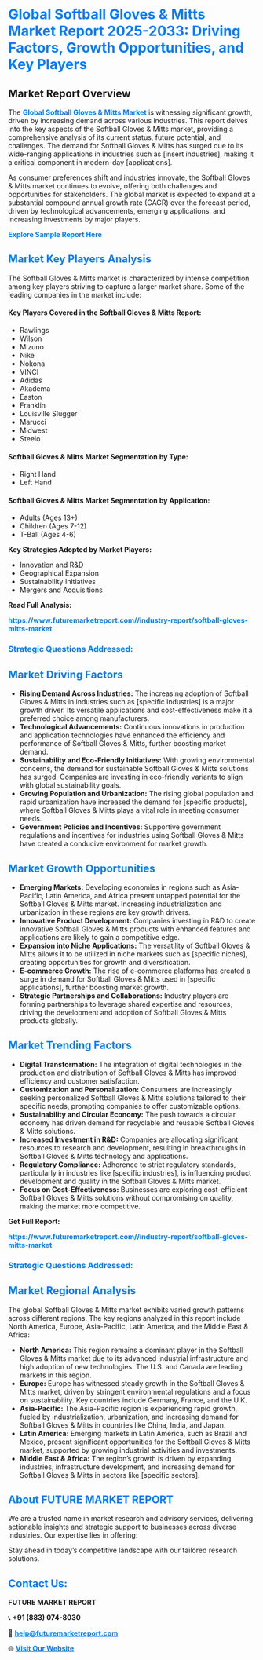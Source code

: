 <h1 style="color: #007BFF;">Global Softball Gloves & Mitts Market Report 2025-2033: Driving Factors, Growth Opportunities, and Key Players</h1>

<section id="overview">
<h2>Market Report Overview</h2>
<p>The <a href="https://www.futuremarketreport.com//industry-report/softball-gloves-mitts-market" style="color: #007BFF; text-decoration: none;"><strong>Global Softball Gloves & Mitts Market</strong></a> is witnessing significant growth, driven by increasing demand across various industries. This report delves into the key aspects of the Softball Gloves & Mitts market, providing a comprehensive analysis of its current status, future potential, and challenges. The demand for Softball Gloves & Mitts has surged due to its wide-ranging applications in industries such as [insert industries], making it a critical component in modern-day [applications].</p>
<p>As consumer preferences shift and industries innovate, the Softball Gloves & Mitts market continues to evolve, offering both challenges and opportunities for stakeholders. The global market is expected to expand at a substantial compound annual growth rate (CAGR) over the forecast period, driven by technological advancements, emerging applications, and increasing investments by major players.</p>
</section>

<section id="overview">
<p><a href="https://www.futuremarketreport.com//request-sample/reportId=88228" style="color: #007BFF; text-decoration: none;"><strong>Explore Sample Report Here</strong></a></p>
</section>

<section id="key-players">
<h2 style="color: #007BFF;">Market Key Players Analysis</h2>
<p>The Softball Gloves & Mitts market is characterized by intense competition among key players striving to capture a larger market share. Some of the leading companies in the market include:</p>
<h4>Key Players Covered in the Softball Gloves & Mitts Report:</h4>
<ul><li>Rawlings</li><li>Wilson</li><li>Mizuno</li><li>Nike</li><li>Nokona</li><li>VINCI</li><li>Adidas</li><li>Akadema</li><li>Easton</li><li>Franklin</li><li>Louisville Slugger</li><li>Marucci</li><li>Midwest</li><li>Steelo</li></ul>
<h4>Softball Gloves & Mitts Market Segmentation by Type:</h4>
<ul><li>Right Hand</li><li>Left Hand</li></ul>

<h4>Softball Gloves & Mitts Market Segmentation by Application:</h4>
<ul><li>Adults (Ages 13+)</li><li>Children (Ages 7-12)</li><li>T-Ball (Ages 4-6)</li></ul>
<p><strong>Key Strategies Adopted by Market Players:</strong></p>
<ul>
<li>Innovation and R&D</li>
<li>Geographical Expansion</li>
<li>Sustainability Initiatives</li>
<li>Mergers and Acquisitions</li>
</ul>
</section>

<section>
<p><strong>Read Full Analysis: </strong></p><a href="https://www.futuremarketreport.com//industry-report/softball-gloves-mitts-market" style="color: #007BFF; text-decoration: none;"><strong>https://www.futuremarketreport.com//industry-report/softball-gloves-mitts-market</strong></a>
<h3 style="color: #007BFF;">Strategic Questions Addressed:</h3>
</section>

<section id="driving-factors">
<h2 style="color: #007BFF;">Market Driving Factors</h2>
<ul>
<li><strong>Rising Demand Across Industries:</strong> The increasing adoption of Softball Gloves & Mitts in industries such as [specific industries] is a major growth driver. Its versatile applications and cost-effectiveness make it a preferred choice among manufacturers.</li>
<li><strong>Technological Advancements:</strong> Continuous innovations in production and application technologies have enhanced the efficiency and performance of Softball Gloves & Mitts, further boosting market demand.</li>
<li><strong>Sustainability and Eco-Friendly Initiatives:</strong> With growing environmental concerns, the demand for sustainable Softball Gloves & Mitts solutions has surged. Companies are investing in eco-friendly variants to align with global sustainability goals.</li>
<li><strong>Growing Population and Urbanization:</strong> The rising global population and rapid urbanization have increased the demand for [specific products], where Softball Gloves & Mitts plays a vital role in meeting consumer needs.</li>
<li><strong>Government Policies and Incentives:</strong> Supportive government regulations and incentives for industries using Softball Gloves & Mitts have created a conducive environment for market growth.</li>
</ul>
</section>

<section id="growth-opportunities">
<h2 style="color: #007BFF;">Market Growth Opportunities</h2>
<ul>
<li><strong>Emerging Markets:</strong> Developing economies in regions such as Asia-Pacific, Latin America, and Africa present untapped potential for the Softball Gloves & Mitts market. Increasing industrialization and urbanization in these regions are key growth drivers.</li>
<li><strong>Innovative Product Development:</strong> Companies investing in R&D to create innovative Softball Gloves & Mitts products with enhanced features and applications are likely to gain a competitive edge.</li>
<li><strong>Expansion into Niche Applications:</strong> The versatility of Softball Gloves & Mitts allows it to be utilized in niche markets such as [specific niches], creating opportunities for growth and diversification.</li>
<li><strong>E-commerce Growth:</strong> The rise of e-commerce platforms has created a surge in demand for Softball Gloves & Mitts used in [specific applications], further boosting market growth.</li>
<li><strong>Strategic Partnerships and Collaborations:</strong> Industry players are forming partnerships to leverage shared expertise and resources, driving the development and adoption of Softball Gloves & Mitts products globally.</li>
</ul>
</section>

<section id="trending-factors">
<h2 style="color: #007BFF;">Market Trending Factors</h2>
<ul>
<li><strong>Digital Transformation:</strong> The integration of digital technologies in the production and distribution of Softball Gloves & Mitts has improved efficiency and customer satisfaction.</li>
<li><strong>Customization and Personalization:</strong> Consumers are increasingly seeking personalized Softball Gloves & Mitts solutions tailored to their specific needs, prompting companies to offer customizable options.</li>
<li><strong>Sustainability and Circular Economy:</strong> The push towards a circular economy has driven demand for recyclable and reusable Softball Gloves & Mitts solutions.</li>
<li><strong>Increased Investment in R&D:</strong> Companies are allocating significant resources to research and development, resulting in breakthroughs in Softball Gloves & Mitts technology and applications.</li>
<li><strong>Regulatory Compliance:</strong> Adherence to strict regulatory standards, particularly in industries like [specific industries], is influencing product development and quality in the Softball Gloves & Mitts market.</li>
<li><strong>Focus on Cost-Effectiveness:</strong> Businesses are exploring cost-efficient Softball Gloves & Mitts solutions without compromising on quality, making the market more competitive.</li>
</ul>
</section>

<section>
<p><strong>Get Full Report: </strong></p><a href="https://www.futuremarketreport.com//industry-report/softball-gloves-mitts-market" style="color: #007BFF; text-decoration: none;"><strong>https://www.futuremarketreport.com//industry-report/softball-gloves-mitts-market</strong></a>
<h3 style="color: #007BFF;">Strategic Questions Addressed:</h3>
</section>


<section id="regional-analysis">
<h2 style="color: #007BFF;">Market Regional Analysis</h2>
<p>The global Softball Gloves & Mitts market exhibits varied growth patterns across different regions. The key regions analyzed in this report include North America, Europe, Asia-Pacific, Latin America, and the Middle East & Africa:</p>
<ul>
<li><strong>North America:</strong> This region remains a dominant player in the Softball Gloves & Mitts market due to its advanced industrial infrastructure and high adoption of new technologies. The U.S. and Canada are leading markets in this region.</li>
<li><strong>Europe:</strong> Europe has witnessed steady growth in the Softball Gloves & Mitts market, driven by stringent environmental regulations and a focus on sustainability. Key countries include Germany, France, and the U.K.</li>
<li><strong>Asia-Pacific:</strong> The Asia-Pacific region is experiencing rapid growth, fueled by industrialization, urbanization, and increasing demand for Softball Gloves & Mitts in countries like China, India, and Japan.</li>
<li><strong>Latin America:</strong> Emerging markets in Latin America, such as Brazil and Mexico, present significant opportunities for the Softball Gloves & Mitts market, supported by growing industrial activities and investments.</li>
<li><strong>Middle East & Africa:</strong> The region’s growth is driven by expanding industries, infrastructure development, and increasing demand for Softball Gloves & Mitts in sectors like [specific sectors].</li>
</ul>
</section>

<footer>
<h2 style="color: #007BFF;">About FUTURE MARKET REPORT</h2>
<p>We are a trusted name in market research and advisory services, delivering actionable insights and strategic support to businesses across diverse industries. Our expertise lies in offering:</p>

<p>Stay ahead in today’s competitive landscape with our tailored research solutions.</p>

<h2 style="color: #007BFF;">Contact Us:</h2>
<p><strong>FUTURE MARKET REPORT</strong></p>
<p>📞 <strong>+91 (883) 074-8030</strong></p>
<p>📧 <strong><a href="mailto:help@futuremarketreport.com" style="color: #007BFF;">help@futuremarketreport.com</a></strong></p>
<p>🌐 <strong><a href="https://www.futuremarketreport.com/" style="color: #007BFF;">Visit Our Website</a></strong></p>
</footer>